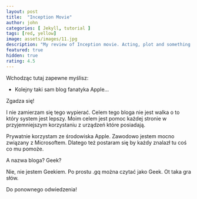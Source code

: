 ```yaml
---
layout: post
title:  "Inception Movie"
author: john
categories: [ Jekyll, tutorial ]
tags: [red, yellow]
image: assets/images/11.jpg
description: "My review of Inception movie. Acting, plot and something else in this short description."
featured: true
hidden: true
rating: 4.5
---
```


Wchodząc tutaj zapewne myślisz:

- Kolejny taki sam blog fanatyka Apple...

Zgadza się!

I nie zamierzam się tego wypierać. Celem tego bloga nie jest walka o to który system jest lepszy. Moim celem jest pomoc każdej stronie w przyjemniejszym korzystaniu z urządzeń które posiadają. 

Prywatnie korzystam ze środowiska Apple. Zawodowo jestem mocno związany z Microsoftem. Dlatego też postaram się by każdy znalazł tu coś co mu pomoże.

A nazwa bloga? Geek?

Nie, nie jestem Geekiem. Po prostu .gq można czytać jako Geek. Ot taka gra słów.

Do ponownego odwiedzenia!



